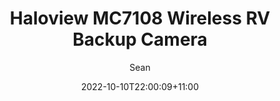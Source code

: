 ---
id: "1"
title: "Haloview MC7108 Wireless RV Backup Camera"
slug: "1"
draft: "false"
author: "Sean"
section: "product"
date: "2022-10-10T22:00:09+11:00"
productLink: "https://amzn.to/3hMGRDg"
featImage: "//ws-na.amazon-adsystem.com/widgets/q?_encoding=UTF8&ASIN=B07GKXPKRS&Format=_SL250_&ID=AsinImage&MarketPlace=US&ServiceVersion=20070822&WS=1&tag=recommend0085-20&language=en_US"
hotseller: "yes"
---
